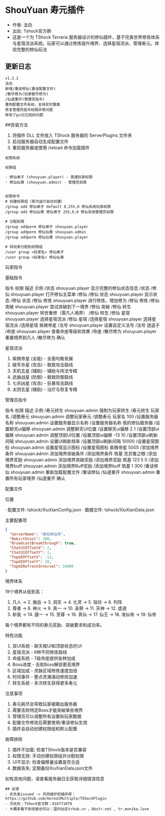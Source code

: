 # ShouYuan 寿元插件

- 作者: 泷白
- 出处: Tshock官方群
- 这是一个为 TShock Terraria 服务器设计的修仙插件，基于完美世界修炼体系与星宿流派系统。玩家可以通过修炼提升境界、选择星宿流派、管理寿元，体验完整的修仙玩法

## 更新日志

```
v1.2.2
泷白
新增/重读修仙(重读配置文件)
/散尽修为(玩家散尽修为) 
/仙道重开(管理员指令)
重构配置文件系统，支持实时重载
修复管理员指令权限异常问题
修改了pcUI已知的问题
```
##安装方法

1. 将插件 DLL 文件放入 TShock 服务器的 ServerPlugins 文件夹
2. 启动服务器自动生成配置文件
3. 重启服务器或使用 /reload 命令加载插件
```
权限系统

权限组

· 修仙弟子 (shouyuan.player) - 普通玩家权限
· 修仙仙尊 (shouyuan.admin) - 管理员权限


权限命令
# 创建权限组（首次运行自动创建）
/group add 修仙弟子 default 0,255,0 修仙系统玩家权限
/group add 修仙仙尊 修仙弟子 255,0,0 修仙系统管理员权限

# 分配权限
/group addperm 修仙弟子 shouyuan.player
/group addperm 修仙仙尊 shouyuan.admin
/group addperm 修仙仙尊 shouyuan.player

# 将玩家分配到权限组
/user group <玩家名> 修仙弟子
/user group <玩家名> 修仙仙尊
```
玩家指令

基础指令

指令 权限 描述 示例
/状态 shouyuan.player 显示完整的修仙状态信息 /状态
/修仙 shouyuan.player 打开修仙主菜单 /修仙
/修仙 状态 shouyuan.player 显示状态 /修仙 状态
/修仙 修炼 shouyuan.player 进行修炼，增加修为 /修仙 修炼
/修仙 突破 shouyuan.player 尝试突破到下一境界 /修仙 突破
/修仙 转生 shouyuan.player 转世重修（需凡人境界） /修仙 转生
/修仙 星宿 shouyuan.player 选择星宿流派 /修仙 星宿
/选择星宿 shouyuan.player 选择星宿流派 /选择星宿 紫微帝星
/法号 shouyuan.player 设置自定义法号 /法号 逍遥子
/命座 shouyuan.player 查看命座等级和效果 /命座
/散尽修为 shouyuan.player 重置境界到凡人 /散尽修为 确认

星宿流派

1. 紫微帝星 (全能) - 全面均衡发展
2. 破军杀星 (攻击) - 极致攻击路线
3. 天机玄星 (辅助) - 辅助与阵法专精
4. 武曲战星 (防御) - 极致防御路线
5. 七杀凶星 (攻击) - 狂暴攻击路线
6. 太阴玄星 (辅助) - 治疗与恢复专精

管理员指令

指令 权限 描述 示例
/寿元转生 shouyuan.admin 强制为玩家转生 /寿元转生 玩家名
/调整寿元 shouyuan.admin 调整玩家寿元 /调整寿元 玩家名 100
/设置服务器名称 shouyuan.admin 设置服务器显示名称 /设置服务器名称 我的修仙服务器
/设置聊天ui偏移 shouyuan.admin 调整聊天UI位置 /设置聊天ui偏移 2 1
/设置顶部ui偏移 shouyuan.admin 调整顶部UI位置 /设置顶部ui偏移 -13 10
/设置顶部ui刷新间隔 shouyuan.admin 设置UI刷新频率 /设置顶部ui刷新间隔 10000
/设置星宿图标 shouyuan.admin 设置星宿显示图标 /设置星宿图标 紫微帝星 5005
/添加境界条件 shouyuan.admin 添加境界突破条件 /添加境界条件 筑基 克苏鲁之眼
/添加境界奖励 shouyuan.admin 添加境界突破奖励 /添加境界奖励 筑基 123 5 0
/添加境界buff shouyuan.admin 添加境界Buff奖励 /添加境界buff 筑基 1 300
/重读修仙 shouyuan.admin 重新加载配置文件 /重读修仙
/仙道重开 shouyuan.admin 重置所有玩家境界 /仙道重开 确认

配置文件

位置

· 配置文件: tshock/XiuXianConfig.json
· 数据文件: tshock/XiuXianData.json

主要配置项

```json
{
  "ServerName": "泰拉修仙传",
  "RebirthCost": 200,
  "BroadcastBreakthrough": true,
  "ChatUIOffsetX": 2,
  "ChatUIOffsetY": 1,
  "TopUIOffsetX": -13,
  "TopUIOffsetY": 10,
  "TopUIRefreshInterval": 10000
}
```

境界体系

19个境界从低到高：

1. 凡人 → 2. 搬血 → 3. 洞天 → 4. 化灵 → 5. 铭纹 → 6. 列阵
2. 尊者 → 8. 神火 → 9. 真一 → 10. 圣祭 → 11. 天神 → 12. 虚道
3. 斩我 → 14. 遁一 → 15. 至尊 → 16. 真仙 → 17. 仙王 → 18. 准仙帝 → 19. 仙帝

每个境界都有不同的寿元奖励、突破要求和成功率。

特色功能

1. 双UI系统 - 聊天框UI和顶部状态栏UI
2. 星宿流派 - 6种不同修炼路线
3. 命座系统 - 7级命座提供各种加成
4. Boss进度 - 击败Boss解锁更高境界
5. 区域加成 - 灵脉区域修炼速度加倍
6. 时间事件 - 整点灵潮涌动修炼加速
7. 转生系统 - 多次转生获得更多寿元

注意事项

1. 寿元耗尽会导致玩家被踢出服务器
2. 需要击败特定Boss才能突破某些境界
3. 管理员可以调整所有设置和玩家数据
4. 配置文件修改后需要使用/重读修仙生效
5. 插件会自动创建权限组和默认配置

故障排除

1. 插件不加载: 检查TShock版本是否兼容
2. 权限无效: 手动创建权限组并分配权限
3. UI不显示: 检查偏移量设置是否合适
4. 数据丢失: 定期备份XiuXianData.json文件

如有其他问题，请查看服务器日志获取详细错误信息
```
## 反馈
- 优先发issued -> 共同维护的插件库：https://github.com/UnrealMultiple/TShockPlugin
- 次优先：TShock官方群：816771079
- 大概率看不到但是也可以：国内社区trhub.cn ，bbstr.net , tr.monika.love